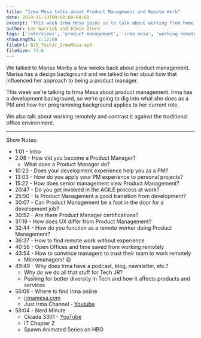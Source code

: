 ```yaml
---
title: "Irma Mesa talks about Product Management and Remote Work"
date: 2019-11-13T09:00:00-04:00
excerpt: "This week Irma Mesa joins us to talk about working from home, product management, and giving back to the community. Listen to her story and learn about how she helps her company make their best product possible... from home!"
author: Lee Warrick and Edwin Otero
tags: ['interviews', 'product management', 'irma mesa', 'working remote']
showLength: 1:12:00
fileUrl: 029_TechJr_IrmaMesa.mp3
fileSize: 73.6
---
```


We talked to Marisa Morby a few weeks back about product management. Marisa has a design background and we talked to her about how that influenced her approach to being a product manager.

This week we're talking to Irma Mesa about product management. Irma has a development background, so we're going to dig into what she does as a PM and how her programming background applies to her current role.

We also talk about working remotely and contrast it against the traditional office environment.

---

Show Notes:

* 1:01 - Intro
* 2:08 - How did you become a Product Manager?
  * What does a Product Manager do?
* 10:23 - Does your development experience help you as a PM?
* 13:03 - How do you apply your PM experience to personal projects?
* 15:22 - How does senior management view Product Management?
* 20:47 - Do you get involved in the AGILE process at work?
* 25:50 - Is Product Management a good transition from development?
* 30:07 - Can Product Management be a foot in the door for a development job?
* 30:52 - Are there Product Manager certifications?
* 31:19 - How does UX differ from Product Management?
* 32:44 - How do you function as a remote worker doing Product Management?
* 36:37 - How to find remote work without experience
* 40:56 - Open Offices and time saved from working remotely
* 43:54 - How to convince managers to trust their team to work remotely
  * Micromanagers! 😫
* 49:49 - Why does Irma have a podcast, blog, newsletter, etc.?
  * Why do we do all that stuff for Tech JR?
  * Pushing for better diversity in Tech and how it affects products and services
* 56:09 - Where to find Irma online
  * [irmamesa.com](https://irmamesa.com)
  * Just Irma Channel - [Youtube](https://www.youtube.com/justirma)
* 58:04 - Nerd Minute
  * Cicada 3301 - [YouTube](https://www.youtube.com/playlist?list=PLMFGVXWuJ1C5KafTxAxhIXmBoiCemrwiH)
  * IT Chapter 2
  * Spawn Animated Series on HBO

